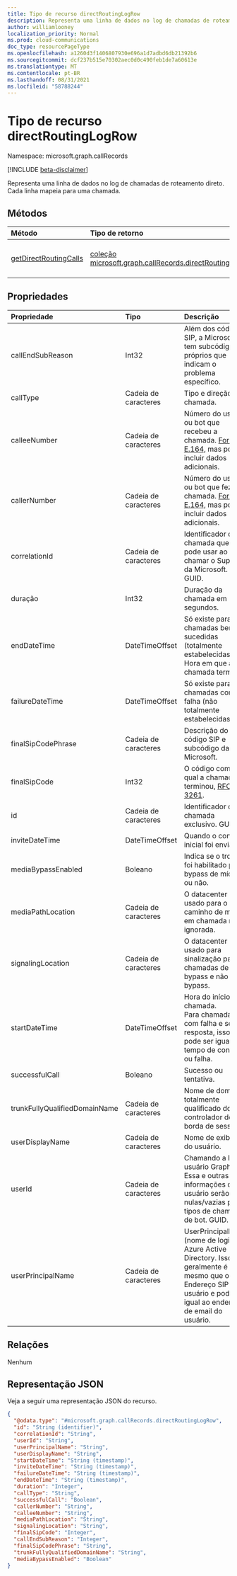 ```yaml
---
title: Tipo de recurso directRoutingLogRow
description: Representa uma linha de dados no log de chamadas de roteamento direto.
author: williamlooney
localization_priority: Normal
ms.prod: cloud-communications
doc_type: resourcePageType
ms.openlocfilehash: a1260d3f1406807930e696a1d7adbd6db21392b6
ms.sourcegitcommit: dcf237b515e70302aec0d0c490feb1de7a60613e
ms.translationtype: MT
ms.contentlocale: pt-BR
ms.lasthandoff: 08/31/2021
ms.locfileid: "58788244"
---
```

# <a name="directroutinglogrow-resource-type"></a>Tipo de recurso directRoutingLogRow

Namespace: microsoft.graph.callRecords

[!INCLUDE [beta-disclaimer](../../includes/beta-disclaimer.md)]

Representa uma linha de dados no log de chamadas de roteamento direto. Cada linha mapeia para uma chamada.

## <a name="methods"></a>Métodos

| Método       | Tipo de retorno | Descrição |
|:-------------|:------------|:------------|
| [getDirectRoutingCalls](../api/callrecords-callrecord-getdirectroutingcalls.md) | [coleção microsoft.graph.callRecords.directRoutingLogRow](callrecords-directroutinglogrow.md)| Listar **objetos directRoutingLogRow** para um registro de chamada. |

## <a name="properties"></a>Propriedades

|Propriedade|Tipo|Descrição|
|:---|:---|:---|
|callEndSubReason|Int32| Além dos códigos SIP, a Microsoft tem subcódigos próprios que indicam o problema específico.|
|callType|Cadeia de caracteres| Tipo e direção de chamada.|
|calleeNumber|Cadeia de caracteres| Número do usuário ou bot que recebeu a chamada. [Formato E.164,](https://en.wikipedia.org/wiki/E.164) mas pode incluir dados adicionais.|
|callerNumber|Cadeia de caracteres| Número do usuário ou bot que fez a chamada. [Formato E.164,](https://en.wikipedia.org/wiki/E.164) mas pode incluir dados adicionais.|
|correlationId|Cadeia de caracteres|Identificador da chamada que você pode usar ao chamar o Suporte da Microsoft. GUID.|
|duração|Int32| Duração da chamada em segundos.|
|endDateTime|DateTimeOffset| Só existe para chamadas bem-sucedidas (totalmente estabelecidas). Hora em que a chamada terminou.|
|failureDateTime|DateTimeOffset| Só existe para chamadas com falha (não totalmente estabelecidas).|
|finalSipCodePhrase|Cadeia de caracteres| Descrição do código SIP e subcódigo da Microsoft.|
|finalSipCode|Int32| O código com o qual a chamada terminou, [RFC 3261](https://tools.ietf.org/html/rfc3261).|
|id|Cadeia de caracteres|Identificador de chamada exclusivo. GUID.|
|inviteDateTime|DateTimeOffset| Quando o convite inicial foi enviado.|
|mediaBypassEnabled|Boleano| Indica se o tronco foi habilitado para bypass de mídia ou não.|
|mediaPathLocation|Cadeia de caracteres| O datacenter usado para o caminho de mídia em chamada não ignorada.|
|signalingLocation|Cadeia de caracteres| O datacenter usado para sinalização para chamadas de bypass e não bypass.|
|startDateTime|DateTimeOffset|Hora do início da chamada.<br/>Para chamadas com falha e sem resposta, isso pode ser igual a tempo de convite ou falha.|
|successfulCall|Boleano| Sucesso ou tentativa.|
|trunkFullyQualifiedDomainName|Cadeia de caracteres| Nome de domínio totalmente qualificado do controlador de borda de sessão.|
|userDisplayName|Cadeia de caracteres|Nome de exibição do usuário.|
|userId|Cadeia de caracteres|Chamando a ID do usuário Graph. Essa e outras informações de usuário serão nulas/vazias para tipos de chamada de bot. GUID.|
|userPrincipalName|Cadeia de caracteres|UserPrincipalName (nome de login) no Azure Active Directory. Isso geralmente é o mesmo que o Endereço SIP do usuário e pode ser igual ao endereço de email do usuário.|

## <a name="relationships"></a>Relações

Nenhum

## <a name="json-representation"></a>Representação JSON

Veja a seguir uma representação JSON do recurso.
<!-- {
  "blockType": "resource",
  "@odata.type": "microsoft.graph.callRecords.directRoutingLogRow",
  "keyProperty": "id"
}
-->

``` json
{
  "@odata.type": "#microsoft.graph.callRecords.directRoutingLogRow",
  "id": "String (identifier)",
  "correlationId": "String",
  "userId": "String",
  "userPrincipalName": "String",
  "userDisplayName": "String",
  "startDateTime": "String (timestamp)",
  "inviteDateTime": "String (timestamp)",
  "failureDateTime": "String (timestamp)",
  "endDateTime": "String (timestamp)",
  "duration": "Integer",
  "callType": "String",
  "successfulCall": "Boolean",
  "callerNumber": "String",
  "calleeNumber": "String",
  "mediaPathLocation": "String",
  "signalingLocation": "String",
  "finalSipCode": "Integer",
  "callEndSubReason": "Integer",
  "finalSipCodePhrase": "String",
  "trunkFullyQualifiedDomainName": "String",
  "mediaBypassEnabled": "Boolean"
}
```


